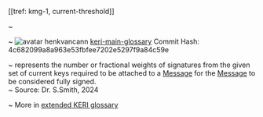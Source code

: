 [[tref: kmg-1, current-threshold]]

~ <!-- This is a copy of the saved remote text. Remove it if you like. It is automatically (re)generated -->

~ <span class="meta-info"><span>![avatar](undefined) henkvancann</span> <span>[keri-main-glossary](https://github.com/henkvancann/keri-main-glossary)</span> <span class="commit-hash">Commit Hash: 4c682099a8a963e53fbfee7202e5297f9a84c59e</span></span>

~ represents the number or fractional weights of signatures from the given set of current keys required to be attached to a [Message](https://trustoverip.github.io/tswg-keri-specification/#term:message) for the [Message](https://trustoverip.github.io/tswg-keri-specification/#term:message) to be considered fully signed.  
~ Source: Dr. S.Smith, 2024

~ More in <a href="https://weboftrust.github.io/WOT-terms/docs/glossary/current-threshold">extended KERI glossary</a>
